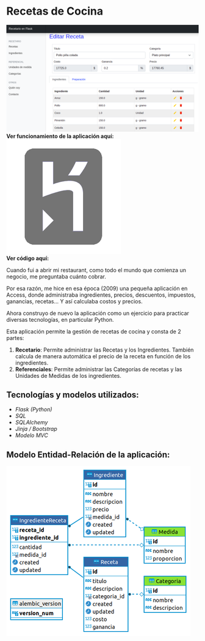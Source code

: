 # Recetas de Cocina

<img class="img-art" src="../../../assets/img/proyectos/recetas.png" alt="Vista de la aplicación de recetas de cocina">

<div class="link-icon"> 
    <strong>Ver funcionamiento de la aplicación aquí:</strong>
    <a href="https://recetario-flask.herokuapp.com/" target="_blank" title="Ir a proyecto en funcionamiento">
    <img class="icono" src="../../../assets/img/proyectos/heroku-icon.png" alt="Icono Heroku">
    <a>
</div>

<div class="link-icon">
    <strong>Ver código aquí:</strong>
    <a href="https://github.com/dchaconoca/Recetario-en-Flask" target="_blank" title="Ir a proyecto en GitHub"><i class="fab fa-github-square"></i><a>
</div>


Cuando fui a abrir mi restaurant, como todo el mundo que comienza un negocio, me preguntaba cuánto cobrar. 

Por esa razón, me hice en esa época (2009) una pequeña aplicación en Access, donde administraba ingredientes, precios, descuentos, impuestos, ganancias, recetas... Y así calculaba costos y precios.

Ahora construyo de nuevo la aplicación como un ejercicio para practicar diversas tecnologías, en particular Python.

Esta aplicación permite la gestión de recetas de cocina y consta de 2 partes:

1. **Recetario**: Permite administrar las Recetas y los Ingredientes. También calcula de manera automática el precio de la receta en función de los ingredientes.
2. **Referenciales**: Permite administrar las Categorías de recetas y las Unidades de Medidas de los ingredientes.

## Tecnologías y modelos utilizados:

- *Flask (Python)*
- *SQL*
- *SQLAlchemy*
- *Jinja / Bootstrap*
- *Modelo MVC* 

## Modelo Entidad-Relación de la aplicación:
<img class="img-art" src="../../../assets/img/proyectos/er-recetas.png" alt="Modelo Entidad-Relación de la aplicación">